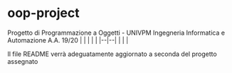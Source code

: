 # oop-project
Progetto di Programmazione a Oggetti - UNIVPM Ingegneria Informatica e Automazione A.A. 19/20 
|  |  |  |  |
|--|--|
|  |  |
 

Il file README verrà adeguatamente aggiornato a seconda del progetto assegnato
<!--stackedit_data:
eyJoaXN0b3J5IjpbMTQ3NjIwNzUzM119
-->